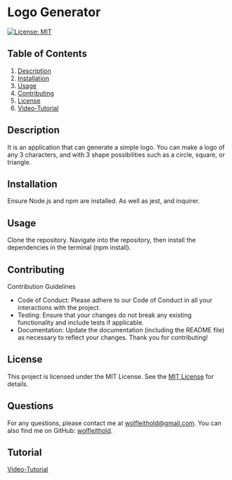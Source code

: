 # Logo Generator

[![License: MIT](https://img.shields.io/badge/License-MIT-yellow.svg)](https://opensource.org/licenses/MIT)

## Table of Contents

1. [Description](#description)
2. [Installation](#installation)
3. [Usage](#usage)
4. [Contributing](#contributing)
5. [License](#license)
6. [Video-Tutorial](#tutorial)

## Description

It is an application that can generate a simple logo. You can make a logo of any 3 characters, and with 3 shape possibilities such as a circle, square, or triangle.

## Installation

Ensure Node.js and npm are installed. As well as jest, and inquirer.

## Usage

Clone the repository. Navigate into the repository, then install the dependencies in the terminal (npm install).

## Contributing

Contribution Guidelines

- Code of Conduct: Please adhere to our Code of Conduct in all your interactions with the project.
- Testing: Ensure that your changes do not break any existing functionality and include tests if applicable.
- Documentation: Update the documentation (including the README file) as necessary to reflect your changes.
  Thank you for contributing!

## License

This project is licensed under the MIT License. See the [MIT License](https://opensource.org/licenses/MIT) for details.

## Questions

For any questions, please contact me at [wolfleithold@gmail.com](mailto:wolfleithold@gmail.com).
You can also find me on GitHub: [wolfleithold](https://github.com/wolfleithold).

## Tutorial

[Video-Tutorial](https://drive.google.com/file/d/1fUmDZKIzA9eNbIlMtss8Mlk1xJI0HP5u/view)
